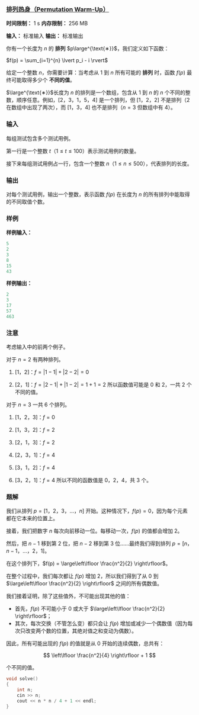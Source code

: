 ### [排列热身（Permutation Warm-Up）](https://codeforces.com/contest/2108/problem/A)

**时间限制：** 1 s
**内存限制：** 256 MB

**输入：** 标准输入
**输出：** 标准输出



你有一个长度为 $n$ 的 **排列** $p\large^{\text{∗}}$，我们定义如下函数：

$f(p) = \sum_{i=1}^{n} \lvert p_i - i \rvert$

给定一个整数 $n$，你需要计算：当考虑从 $1$ 到 $n$ 所有可能的 **排列** 时，函数 $f(p)$ 最终可能取得多少个 **不同的值**。



$\large^{\text{∗}}$长度为 $n$ 的排列是一个数组，包含从 $1$ 到 $n$ 的 $n$ 个不同的整数，顺序任意。例如，$[2$，$3$，$1$，$5$，$4]$ 是一个排列，但 $[1$，$2$，$2]$ 不是排列（$2$ 在数组中出现了两次），而 $[1$，$3$，$4]$ 也不是排列（$n=3$ 但数组中有 $4$）。







### 输入

每组测试包含多个测试用例。

第一行是一个整数 $t$（$1 \le t \le 100$）表示测试用例的数量。

接下来每组测试用例占一行，包含一个整数 $n$（$1 \le n \le 500$），代表排列的长度。





### 输出

对每个测试用例，输出一个整数，表示函数 $f(p)$ 在长度为 $n$ 的所有排列中能取得的不同取值个数。





### 样例

**样例输入：**

```cpp
5
2
3
8
15
43
```



**样例输出：**

```cpp
2
3
17
57
463
```





### 注意

考虑输入中的前两个例子。

对于 $n = 2$ 有两种排列。

1. [1，2]：$f = |1-1| + |2-2| = 0$

2. [2，1]：$f = |2-1| + |1-2| = 1 + 1 = 2$
    所以函数值可能是 $0$ 和 $2$，一共 $2$ 个不同的值。



对于 $n = 3$ 一共 $6$ 个排列。
1. [1，2，3]：$f=0$

2. [1，3，2]：$f=2$
3. [2，1，3]：$f=2$
4. [2，3，1]：$f=4$
5. [3，1，2]：$f=4$
6. [3，2，1]：$f=4$
    所以不同的函数值是 $0$，$2$，$4$，共 $3$ 个。





### 题解

我们从排列 $p = [1$，$2$，$3$，$...$，$n]$ 开始。这种情况下，$f(p) = 0$，因为每个元素都在它本来的位置上。

接着，我们把数字 $n$ 每次向前移动一位。每移动一次，$f(p)$ 的值都会增加 2。

然后，把 $n-1$ 移到第 2 位，把 $n-2$ 移到第 3 位……最终我们得到排列 $p = [n$，$n-1$，$...$，$2$，$1]$。

在这个排列下，$f(p) = \large\left\lfloor \frac{n^2}{2} \right\rfloor$。

在整个过程中，我们每次都让 $f(p)$ 增加 2，所以我们得到了从 $0$ 到 $\large\left\lfloor \frac{n^2}{2} \right\rfloor$ 之间的所有偶数值。

我们接着证明，除了这些值外，不可能出现其他的值：

* 首先，$f(p)$ 不可能小于 $0$ 或大于 $\large\left\lfloor \frac{n^2}{2} \right\rfloor$；
* 其次，每次交换（不管怎么变）都只会让 $f(p)$ 增加或减少一个偶数值（因为每次只改变两个数的位置，其绝对值之和变动为偶数）。

因此，所有可能出现的 $f(p)$ 的值就是从 $0$ 开始的连续偶数，总共有：

$$
\left\lfloor \frac{n^2}{4} \right\rfloor + 1
$$

个不同的值。



```cpp
void solve()
{
	int n;
	cin >> n;
	cout << n * n / 4 + 1 << endl;
}
```